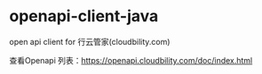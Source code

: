 # openapi-client-java
open api client for 行云管家(cloudbility.com)

查看Openapi 列表：https://openapi.cloudbility.com/doc/index.html
